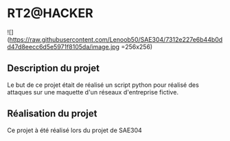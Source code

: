 # RT2@HACKER
![](https://raw.githubusercontent.com/Lenoob50/SAE304/7312e227e6b44b0dd47d8eecc6d5e5971f8105da/image.jpg =256x256)

## Description du projet 
Le but de ce projet était de réalisé un script python pour réalisé des attaques sur une maquette d'un réseaux d'entreprise fictive.

## Réalisation du projet
Ce projet à été réalisé lors du projet de SAE304
